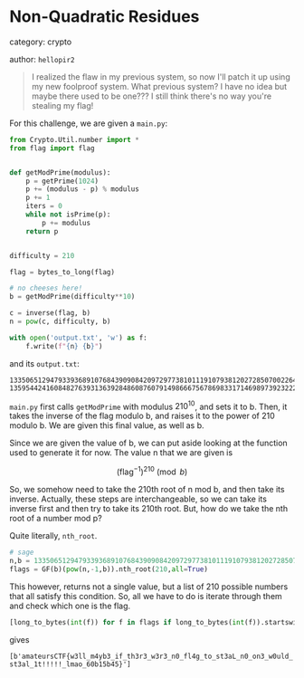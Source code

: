 # Non-Quadratic Residues

category: crypto

author: `hellopir2`
> I realized the flaw in my previous system, so now I'll patch it up using my new foolproof system. What previous system? I have no idea but maybe there used to be one??? I still think there's no way you're stealing my flag!

For this challenge, we are given a `main.py`:

```py
from Crypto.Util.number import *
from flag import flag


def getModPrime(modulus):
    p = getPrime(1024)
    p += (modulus - p) % modulus
    p += 1
    iters = 0
    while not isPrime(p):
        p += modulus
    return p


difficulty = 210

flag = bytes_to_long(flag)

# no cheeses here!
b = getModPrime(difficulty**10)

c = inverse(flag, b)
n = pow(c, difficulty, b)

with open('output.txt', 'w') as f:
    f.write(f"{n} {b}")
```

and its `output.txt`:

```
13350651294793393689107684390908420972977381011191079381202728507002264420264784588373703945341668404762890725356808809021906408198983625375190500172144348596288910240548668158058030780501343680214713780242304547715977777103636873360269427453504233184515002477489763359569764117968027273137245802436961373256 135954424160848276393136392848608760791498666756786983317146989739232222268153235587604168914827859099133726281621143020610041450200631778336472889038077986687446107427527703447531968569919642975653169056203851297117178187249653136191818357235077367060617558261023389453028554177668515375377299577050000000001
```

`main.py` first calls `getModPrime` with modulus $210^{10}$, and sets it to b. Then, it takes the inverse of the flag modulo b, and raises it to the power of 210 modulo b. We are given this final value, as well as b.

Since we are given the value of b, we can put aside looking at the function used to generate it for now. The value n that we are given is

$$(\text{flag}^{-1})^{210} \pmod{b}$$

So, we somehow need to take the 210th root of n mod b, and then take its inverse. Actually, these steps are interchangeable, so we can take its inverse first and then try to take its 210th root. But, how do we take the nth root of a number mod p?

Quite literally, `nth_root`.

```py
# sage
n,b = 13350651294793393689107684390908420972977381011191079381202728507002264420264784588373703945341668404762890725356808809021906408198983625375190500172144348596288910240548668158058030780501343680214713780242304547715977777103636873360269427453504233184515002477489763359569764117968027273137245802436961373256, 135954424160848276393136392848608760791498666756786983317146989739232222268153235587604168914827859099133726281621143020610041450200631778336472889038077986687446107427527703447531968569919642975653169056203851297117178187249653136191818357235077367060617558261023389453028554177668515375377299577050000000001
flags = GF(b)(pow(n,-1,b)).nth_root(210,all=True)
```

This however, returns not a single value, but a list of 210 possible numbers that all satisfy this condition. So, all we have to do is iterate through them and check which one is the flag.

```py
[long_to_bytes(int(f)) for f in flags if long_to_bytes(int(f)).startswith(b"ama")]
```

gives 

`[b'amateursCTF{w3ll_m4yb3_if_th3r3_w3r3_n0_fl4g_to_st3aL_n0_on3_w0uld_st3al_1t!!!!!_lmao_60b15b45}']`